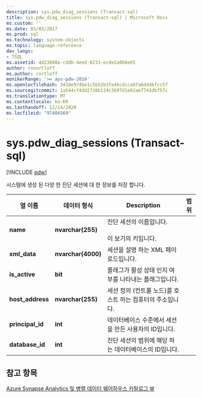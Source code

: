 ```yaml
---
description: sys.pdw_diag_sessions (Transact-sql)
title: sys.pdw_diag_sessions (Transact-sql) | Microsoft Docs
ms.custom: ''
ms.date: 03/03/2017
ms.prod: sql
ms.technology: system-objects
ms.topic: language-reference
dev_langs:
- TSQL
ms.assetid: 4d23688a-cddb-4eed-8231-ecde2a0b0e65
author: ronortloff
ms.author: rortloff
monikerRange: '>= aps-pdw-2016'
ms.openlocfilehash: 3418e974be1c5b52b3fe4bcdcca8fa6dd4bfcc57
ms.sourcegitcommit: 1a544cf4dd2720b124c3697d1e62ae7741db757c
ms.translationtype: MT
ms.contentlocale: ko-KR
ms.lasthandoff: 12/14/2020
ms.locfileid: "97404569"
---
```

# <a name="syspdw_diag_sessions-transact-sql"></a>sys.pdw_diag_sessions (Transact-sql)
[!INCLUDE [pdw](../../includes/applies-to-version/pdw.md)]

  시스템에 생성 된 다양 한 진단 세션에 대 한 정보를 저장 합니다.  
  
|열 이름|데이터 형식|Description|범위|  
|-----------------|---------------|-----------------|-----------|  
|**name**|**nvarchar(255)**|진단 세션의 이름입니다.<br /><br /> 이 보기의 키입니다.||  
|**xml_data**|**nvarchar(4000)**|세션을 설명 하는 XML 페이로드입니다.||  
|**is_active**|**bit**|플래그가 활성 상태 인지 여부를 나타내는 플래그입니다.||  
|**host_address**|**nvarchar(255)**|세션 정의 (컨트롤 노드)를 호스트 하는 컴퓨터의 주소입니다.||  
|**principal_id**|**int**|데이터베이스 수준에서 세션을 만든 사용자의 ID입니다.||  
|**database_id**|**int**|진단 세션의 범위에 해당 하는 데이터베이스의 ID입니다.|  
  
## <a name="see-also"></a>참고 항목  
 [Azure Synapse Analytics 및 병렬 데이터 웨어하우스 카탈로그 뷰](../../relational-databases/system-catalog-views/sql-data-warehouse-and-parallel-data-warehouse-catalog-views.md)  
  
  
